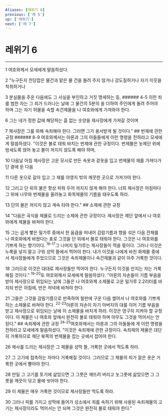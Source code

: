 ```yaml
---
Aliases: [레위기 6]
previous: ['레 5']
up: ['레위기']
next: ['레 7']
---
```

# 레위기 6

***


1 여호와께서 모세에게 말씀하셨다. 

2 "누구든지 전당잡은 물건과 맡은 물 건을 돌려 주지 않거나 강도질하거나 자기 이웃을 착취하거나 

3 분실물을 주운 다음에도 그 사실을 부인하고 거짓 맹세하는 등, ###### 4-5 이런 죄를 범한 자는 그 죄가 드러나는 날에 그 물건의 5분의 을 더하여 주인에게 돌려 주어야 하며 그는 자기 허물을 속할 속건제물을 나 여호와에게 가져와야 한다. 

6 그는 네가 정한 값에 해당하는 흠 없는 숫양을 제사장에게 가져갈 것이며 

7 제사장은 그를 위해 속죄해야 한다. 그러면 그가 용서받게 될 것이다." ## 번제에 관한 규정 ###### 8-9 여호와께서는 아론과 그의 아들들에게 이런 명령을 전하라고 모세에게 말씀하셨다. "이것은 불로 태워 바치는 번제에 관한 규정이다. 번제물은 놋제단 위에 밤새도록 얹어 놓고 불이 꺼지지 않도록 해야 하며, 

10 다음날 아침 제사장은 고운 모시로 만든 속옷과 겉옷을 입고 번제물의 재를 가져다가 단 곁에 둔 다음 

11 다른 옷으로 갈아 입고 그 재를 야영지 밖의 깨끗한 곳으로 가져가야 한다. 

12 그리고 단 위의 불은 항상 피워 두어 꺼지지 않게 해야 한다. 너희 제사장은 아침마다 그 위에 나무와 번제물을 올려놓고 화목제물의 기름을 태우도록 하라. 

13 단의 불은 꺼지지 않고 계속 타야 한다." ## 소제에 관한 규정 

14 "다음은 곡식을 제물로 드리는 소제에 관한 규정이다: 제사장은 제단 앞에서 나 여호와에게 제물을 바쳐야 한다. 

15 그는 곱게 빻은 밀가루 중에서 한 움큼을 떠내어 감람기름과 향을 섞은 다음 전체를 나 여호와에게 바쳤다는 표로 그것을 단 위에서 불로 태워야 한다. 그것은 나 여호와를 기쁘게 하는 향기이다. <sup class="versenum">16-17</sup>그 나머지 밀가루는 제사장들이 먹을 몫이다. 그러나 이것은 누룩을 넣지 말고 구워 성막 뜰에서 먹어야 한다. 내가 이것을 나에게 바친 화제물 중에서 제사장들에게 주었으므로 그것은 속죄제물이나 속건제물과 같이 아주 거룩한 것이다. 

18 그러므로 이것은 대대로 제사장들만 먹어야 한다. 누구든지 이것을 만지는 자는 거룩해질 것이다." <sup class="versenum">19-20</sup>또 여호와께서 모세에게 말씀하셨다. "아론의 자손들이 기름 부음을 받아 제사장으로 위임되는 날에 그들은 나 여호와께 소제물로 고운 밀가루 2.2리터를 바치되 반은 아침에, 반은 저녁에 바쳐야 한다. 

21 그들은 그것을 감람기름으로 반죽하여 철판에 구운 다음 썰어서 나 여호와를 기쁘게 하는 소제물로 바쳐야 한다. <sup class="versenum">22-23</sup>아론의 자손이 자기 아버지의 대를 이어 기름 부음을 받고 제사장으로 위임되는 날에 이 소제물을 바치게 하라. 이것은 영구히 지켜야 할 규정이다. 이 제물은 나 여호와 앞에서 완전히 불로 태워야 하며 아무도 그것을 먹어서는 안 된다." ## 속죄제에 관한 규정 <sup class="versenum">24-25</sup>여호와께서는 아론과 그의 아들들에 게 이런 명령을 전하라고 모세에게 말씀하셨다. "이것은 속죄제에 관한 규정이다. 속죄제의 제물은 대단히 거룩하므로 제단 북쪽의 번제물을 잡는 곳에서 잡아야 한다. 

26 제사를 드리는 제사장은 그 제물을 성막 뜰, 거룩한 곳에서 먹도록 하라. 

27 그 고기에 접촉하는 자마다 거룩해질 것이다. 그러므로 그 제물의 피가 묻은 옷은 거룩한 곳에서 빨아야 한다. 

28 만일 그 고기를 토기에 삶았으면 그 그릇은 깨뜨려 버리고 놋그릇에 삶았으면 그 그릇을 깨끗이 닦고 물에 씻어야 한다. 

29 이 제물은 매우 거룩한 것이므로 제사장들만 먹도록 하라. 

30 그러나 피를 가지고 성막에 들어가 성소에서 죄를 속하기 위해 사용된 속죄제물의 고기는 제사장이라도 먹어서는 안 되며 그것은 완전히 불로 태워야 한다."
